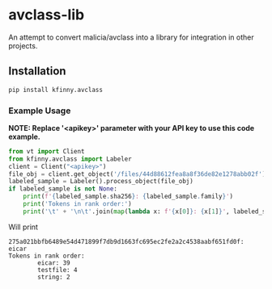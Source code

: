 # avclass-lib
An attempt to convert malicia/avclass into a library for integration in other projects.

## Installation
```bash
pip install kfinny.avclass
```

### Example Usage
**NOTE: Replace '&lt;apikey&gt;' parameter with your API key to use this code example.**
```python
from vt import Client
from kfinny.avclass import Labeler
client = Client("<apikey>")
file_obj = client.get_object('/files/44d88612fea8a8f36de82e1278abb02f')
labeled_sample = Labeler().process_object(file_obj)
if labeled_sample is not None:
    print(f'{labeled_sample.sha256}: {labeled_sample.family}')
    print('Tokens in rank order:')
    print('\t' + '\n\t'.join(map(lambda x: f'{x[0]}: {x[1]}', labeled_sample.tokens)))
```

Will print
```
275a021bbfb6489e54d471899f7db9d1663fc695ec2fe2a2c4538aabf651fd0f: eicar
Tokens in rank order:
        eicar: 39
        testfile: 4
        string: 2
```
